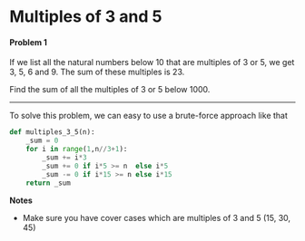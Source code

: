 # Multiples of 3 and 5
#### Problem 1
If we list all the natural numbers below 10 that are multiples of 3 or 5, we get 3, 5, 6 and 9. The sum of these multiples is 23.

Find the sum of all the multiples of 3 or 5 below 1000.

---

To solve this problem, we can easy to use a brute-force approach like that

```python
def multiples_3_5(n):
    _sum = 0
    for i in range(1,n//3+1):
        _sum += i*3
        _sum += 0 if i*5 >= n  else i*5
        _sum -= 0 if i*15 >= n else i*15
    return _sum
```

**Notes**
- Make sure you have cover cases which are multiples of 3 and 5 (15, 30, 45)
